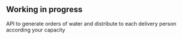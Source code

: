 ## Working in progress

API to generate orders of water and distribute to each delivery person according your capacity